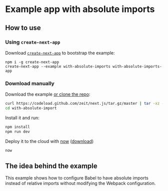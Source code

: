 # Example app with absolute imports

## How to use

### Using `create-next-app`

Download [`create-next-app`](https://github.com/segmentio/create-next-app) to bootstrap the example:

```
npm i -g create-next-app
create-next-app --example with-absolute-imports with-absolute-imports-app
```

### Download manually

Download the example [or clone the repo](https://github.com/zeit/next.js):

```bash
curl https://codeload.github.com/zeit/next.js/tar.gz/master | tar -xz --strip=2 next.js-master/examples/with-absolute-import
cd with-absolute-import
```

Install it and run:

```bash
npm install
npm run dev
```

Deploy it to the cloud with [now](https://zeit.co/now) ([download](https://zeit.co/download))

```bash
now
```

## The idea behind the example

This example shows how to configure Babel to have absolute imports instead of relative imports without modifying the Webpack configuration.
